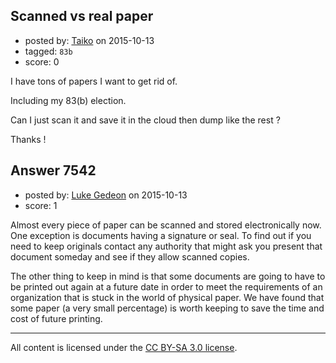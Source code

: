 ## Scanned vs real paper

- posted by: [Taiko](https://stackexchange.com/users/334941/taiko) on 2015-10-13
- tagged: `83b`
- score: 0

I have tons of papers I want to get rid of.

Including my 83(b) election.

Can I just scan it and save it in the cloud then dump like the rest ?

Thanks !


## Answer 7542

- posted by: [Luke Gedeon](https://stackexchange.com/users/1119600/luke-gedeon) on 2015-10-13
- score: 1

Almost every piece of paper can be scanned and stored electronically now. One exception is documents having a signature or seal. To find out if you need to keep originals contact any authority that might ask you present that document someday and see if they allow scanned copies.

The other thing to keep in mind is that some documents are going to have to be printed out again at a future date in order to meet the requirements of an organization that is stuck in the world of physical paper. We have found that some paper (a very small percentage) is worth keeping to save the time and cost of future printing.



---

All content is licensed under the [CC BY-SA 3.0 license](https://creativecommons.org/licenses/by-sa/3.0/).
